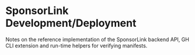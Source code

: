 # SponsorLink Development/Deployment

Notes on the reference implementation of the SponsorLink backend API,
GH CLI extension and run-time helpers for verifying manifests.